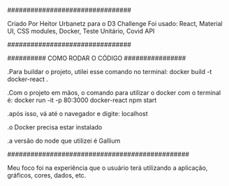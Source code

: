################################

Criado Por Heitor Urbanetz para o D3 Challenge
Foi usado: React, Material UI, CSS modules, Docker, Teste Unitário, Covid API

################################

########## COMO RODAR O CÓDIGO ################

.Para buildar o projeto, utilei esse comando no terminal: docker build -t docker-react .

.Com o projeto em mãos, o comando para utilizar o docker com o terminal é: docker run -it -p 80:3000 docker-react npm start

.após isso, vá até o navegador e digite: localhost

.o Docker precisa estar instalado

.a versão do node que utilizei é Gallium

###############################################

Meu foco foi na experiência que o usuário terá utilizando a aplicação, gráficos, cores, dados, etc.





